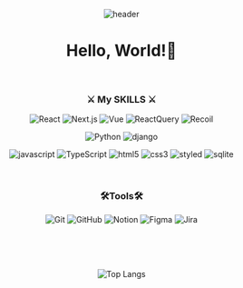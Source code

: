 
<div align = 'center'>
 
![header](https://capsule-render.vercel.app/api?type=waving&color=gradient&height=250&&section=header&text=Juah's%20GIT&fontSize=80)

<h1> Hello, World!👋 </h1>

<br>

### ⚔ My SKILLS ⚔

![React](https://img.shields.io/badge/react-61DAFB.svg?&style=for-the-badge&logo=react&logoColor=white)
![Next.js](https://img.shields.io/badge/Next-000000?style=for-the-badge&logo=Next.js&logoColor=white)
![Vue](https://img.shields.io/badge/vue-4FC08D.svg?&style=for-the-badge&logo=vue.js&logoColor=white)
![ReactQuery](https://img.shields.io/badge/React%20Query-FF4154?style=for-the-badge&logo=react%20query&logoColor=white)
![Recoil](https://img.shields.io/badge/Recoil-3578E5?style=for-the-badge&logo=recoil&logoColor=white)


![Python](https://img.shields.io/badge/Python-3776AB.svg?&style=for-the-badge&logo=Python&logoColor=white)
![django](https://img.shields.io/badge/django-092E20.svg?&style=for-the-badge&logo=django&logoColor=white)


![javascript](https://img.shields.io/badge/javascript-F7DF1E.svg?&style=for-the-badge&logo=javascript&logoColor=white)
![TypeScript](https://img.shields.io/badge/TypeScript-3178C6?style=for-the-badge&logo=TypeScript&logoColor=white)
![html5](https://img.shields.io/badge/html5-E34F26.svg?&style=for-the-badge&logo=html5&logoColor=white)
![css3](https://img.shields.io/badge/css3-1572B6?style=for-the-badge&logo=css3&logoColor=white)
![styled](https://img.shields.io/badge/styled--components-DB7093?style=for-the-badge&logo=styled-components&logoColor=ffd35b)
![sqlite](https://img.shields.io/badge/sqlite-003B57.svg?&style=for-the-badge&logo=sqlite&logoColor=white)

<br>

### 🛠Tools🛠
![Git](https://img.shields.io/badge/git-F05033.svg?style=for-the-badge&logo=git&logoColor=white)
![GitHub](https://img.shields.io/badge/github-181717.svg?style=for-the-badge&logo=github&logoColor=white)
![Notion](https://img.shields.io/badge/Notion-F3F3F3.svg?style=for-the-badge&logo=notion&logoColor=black)
![Figma](https://img.shields.io/badge/figma-F24E1E.svg?style=for-the-badge&logo=figma&logoColor=white)
![Jira](https://img.shields.io/badge/Jira-0052CC.svg?style=for-the-badge&logo=Jira&logoColor=black)



<br>

<!-- ### 📚Studying📚 -->
<!-- ### 📩Contact📩 -->
<br>

<br>

<!-- ![Juah's GitHub stats](https://github-readme-stats.vercel.app/api?username=Juahjoah&show_icons=true&theme=cobalt) -->
![Top Langs](https://github-readme-stats.vercel.app/api/top-langs/?username=Juahjoah&layout=compact&theme=highcontrast)

<br>

<!-- [![Juah's github activity graph](https://github-readme-activity-graph.vercel.app/graph?username=Juahjoah&theme=github)](https://github.com/Juahjoah/github-readme-activity-graph) -->

</div>



<!--
**Juahjoah/Juahjoah** is a ✨ _special_ ✨ repository because its `README.md` (this file) appears on your GitHub profile.

Here are some ideas to get you started:

- 🔭 I’m currently working on ...
- 🌱 I’m currently learning ...
- 👯 I’m looking to collaborate on ...
- 🤔 I’m looking for help with ...
- 💬 Ask me about ...
- 📫 How to reach me: ...
- 😄 Pronouns: ...
- ⚡ Fun fact: ...
-->
